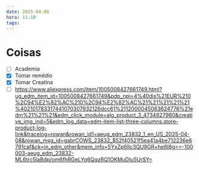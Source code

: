 ```yaml
---
date: 2025-04-08
hora: 11:10
tags:
---
```





# Coisas
- [ ] Academia
- [x] Tomar remédio
- [x] Tomar Creatina
- [ ] https://www.aliexpress.com/item/1005008427661749.html?ug_edm_item_id=1005008427661749&pdp_npi=4%40dis%21EUR%210%2C94%E2%82%AC%210%2C94%E2%82%AC%21%21%21%21%21%402101783317441070307932126dcc61%2112000045063624776%21edm%21%21%21&edm_click_module=alg_product_3_4734827980&creative_img_ind=5&edm_log_data=edm-item-list-three-columns.store-product-log-link&tracelog=rowan&rowan_id1=aeug_edm_23832_1_en_US_2025-04-08&rowan_msg_id=gabrCOWS_23832_$52f40521f5ea41a4be712236e6791caf&ck=in_edm_other&mem_info=5YxZp6lIc3QU9GR+he6I8g==-100003-aeug_edm_23832-ML6trc5laBdp/om6fhRGeLYg6QqzRQ1OKMuDIu5UrSY=